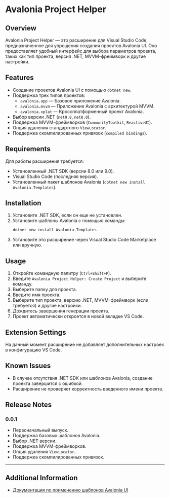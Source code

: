 # Avalonia Project Helper

## Overview

Avalonia Project Helper — это расширение для Visual Studio Code, предназначенное для упрощения создания проектов Avalonia UI. Оно предоставляет удобный интерфейс для выбора параметров проекта, таких как тип проекта, версия .NET, MVVM-фреймворк и другие настройки.

## Features

- Создание проектов Avalonia UI с помощью `dotnet new`.
- Поддержка трех типов проектов:
  - `avalonia.app` — Базовое приложение Avalonia.
  - `avalonia.mvvm` — Приложение Avalonia с архитектурой MVVM.
  - `avalonia.xplat` — Кроссплатформенный проект Avalonia.
- Выбор версии .NET (`net9.0`, `net8.0`).
- Поддержка MVVM-фреймворков (`CommunityToolkit`, `ReactiveUI`).
- Опция удаления стандартного `ViewLocator`.
- Поддержка скомпилированных привязок (`compiled bindings`).

## Requirements

Для работы расширения требуется:
- Установленный .NET SDK (версии 8.0 или 9.0).
- Visual Studio Code (последняя версия).
- Установленный пакет шаблонов Avalonia (`dotnet new install Avalonia.Templates`).

## Installation

1. Установите .NET SDK, если он еще не установлен.
2. Установите шаблоны Avalonia с помощью команды:
   ```sh
   dotnet new install Avalonia.Templates
   ```
3. Установите это расширение через Visual Studio Code Marketplace или вручную.

## Usage

1. Откройте командную палитру (`Ctrl+Shift+P`).
2. Введите `Avalonia Project Helper: Create Project` и выберите команду.
3. Выберите папку для проекта.
4. Введите имя проекта.
5. Выберите тип проекта, версию .NET, MVVM-фреймворк (если требуется) и другие настройки.
6. Дождитесь завершения генерации проекта.
7. Проект автоматически откроется в новой вкладке VS Code.

## Extension Settings

На данный момент расширение не добавляет дополнительных настроек в конфигурацию VS Code.

## Known Issues

- В случае отсутствия .NET SDK или шаблонов Avalonia, создание проекта завершится с ошибкой.
- Расширение не проверяет корректность введенного имени проекта.

## Release Notes

### 0.0.1
- Первоначальный выпуск.
- Поддержка базовых шаблонов Avalonia.
- Выбор .NET версии.
- Поддержка MVVM-фреймворков.
- Опция удаления `ViewLocator`.
- Поддержка скомпилированных привязок.

---

## Additional Information

- [Документация по применению шаблонов Avalonia UI](https://github.com/AvaloniaUI/avalonia-dotnet-templates/blob/main/readme.md)


